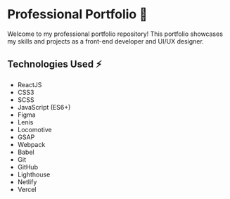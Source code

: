 # Professional Portfolio 🚀

Welcome to my professional portfolio repository! This portfolio showcases my skills and projects as a front-end developer and UI/UX designer.

## Technologies Used ⚡

- ReactJS
- CSS3
- SCSS
- JavaScript (ES6+)
- Figma
- Lenis
- Locomotive
- GSAP
- Webpack
- Babel
- Git
- GitHub
- Lighthouse
- Netlify
- Vercel 
